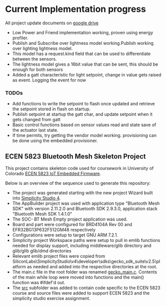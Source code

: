 # Current Implementation progress
All project update documents on [google drive](https://drive.google.com/drive/u/0/folders/1rQfYgGdwMprrHQvmEfe_ihg3yPjacLZz)

* Low Power and Friend implementation working, proven using energy profiler.
* Publish and Subscribe over lightness model working.Publish working over lighting lightness model. 
* This model has a request.kind field that can be used to differentiate between the sensors. 
* The lightness model gives a 16bit value that can be sent, this should be enough for both sensors
* Added a gatt characteristic for light setpoint, change in value gets raised as event. Logging the event for now


### TODOs
* Add functions to write the setpoint to flash once updated and retrieve the setpoint stored in flash on startup.
* Publish setpoint at startup the gatt char, and update setpoint when it gets changed from gatt
* Basic control functions based on sensor values read and state save of the actuator last state. 
* If time permits, try getting the vendor model working. provisioning can be done using the embedded provisioner.


## ECEN 5823 Bluetooth Mesh Skeleton Project

This project contains skeleton code used for coursework in University of Colorado [ECEN 5823 IoT Embedded Firmware](https://sites.google.com/colorado.edu/ecen5823/home).

Below is an overview of the sequence used to generate this repository:
* The project was generated starting with the new project Wizard built into [Simplicity Studio 4](https://www.silabs.com/products/development-tools/software/simplicity-studio).  
* The AppBuilder project was used with application type "Bluetooth Mesh SDK" with version 2.11.2.0 and Bluetooth SDK 2.9.3.0, application stack "Bluetooth Mesh SDK 1.4.1.0"
* The SOC- BT Mesh Empty project application was used.
* Board and part were configured for BRD4104A Rev 00 and EFR32BG13P632F512GM48 respectively
* Configurations were setup to target GNU ARM 7.2.1.
* Simplicity project Workspace paths were setup to pull in emlib functions needed for display support, including middleware/glib directory and glib/glib glib/dmd directories
* Relevant emlib project files were copied from SiliconLabs\SimplicityStudio\v4\developer\sdks\gecko_sdk_suite\v2.5\platform as needed and added into the respective directories at the root.
* The main.c file in the root folder was renamed [gecko_main.c](gecko_main.c).  Contents of the main while loop were moved into functions and the main() function was #ifdef'd out.
* The [src](src) subfolder was added to contain code specific to the ECEN 5823 course and source files were added to support ECEN 5823 and the simplicity studio exercise assignment.
